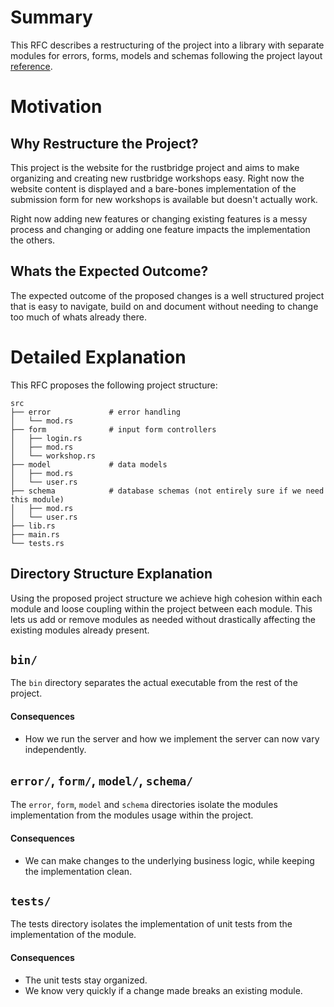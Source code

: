 # Summary
[summary]: #summary

This RFC describes a restructuring of the project into a library with separate modules for errors, forms,
models and schemas following the project layout [reference](https://doc.rust-lang.org/cargo/reference/manifest.html#the-project-layout).

# Motivation
[motivation]: #motivation

## Why Restructure the Project?
This project is the website for the rustbridge project and aims to make
organizing and creating new rustbridge workshops easy.  Right now the website
content is displayed and a bare-bones implementation of the submission form for
new workshops is available but doesn't actually work.  

Right now adding new features or changing existing features is a messy process
and changing or adding one feature impacts the implementation the others.  

## Whats the Expected Outcome?
The expected outcome of the proposed changes is a well structured project that
is easy to navigate, build on and document without needing to change too much of
whats already there.  

# Detailed Explanation
[detailed-explaination]: #detail-explaination

This RFC proposes the following project structure:
```
src
├── error             # error handling
│   └── mod.rs
├── form              # input form controllers
│   ├── login.rs
│   ├── mod.rs
│   └── workshop.rs
├── model             # data models
│   ├── mod.rs
│   └── user.rs
├── schema            # database schemas (not entirely sure if we need this module)
│   ├── mod.rs
│   └── user.rs
├── lib.rs
├── main.rs
└── tests.rs
```

## Directory Structure Explanation
Using the proposed project structure we achieve high cohesion within each module
and loose coupling within the project between each module.  This lets us add or
remove modules as needed without drastically affecting the existing modules
already present.  

## `bin/`
The `bin` directory separates the actual executable from the rest of the
project.   

#### Consequences
+ How we run the server and how we implement the server can now vary
  independently.

## `error/`, `form/`, `model/`, `schema/`
The `error`, `form`, `model` and `schema` directories isolate the modules
implementation from the modules usage within the project.  

#### Consequences
+ We can make changes to the underlying business logic, while keeping the
  implementation clean.  

## `tests/`
The tests directory isolates the implementation of unit tests from the
implementation of the module.

#### Consequences
+ The unit tests stay organized.
+ We know very quickly if a change made breaks an existing module.  

